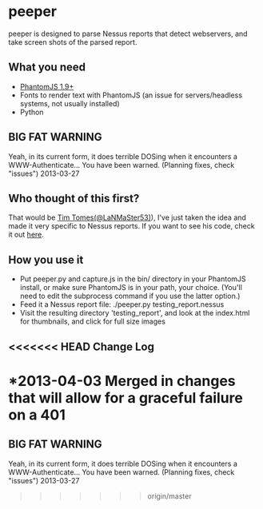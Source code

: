 peeper
======

peeper is designed to parse Nessus reports that detect webservers,
and take screen shots of the parsed report.

What you need
-------------

* [PhantomJS 1.9+][3]
* Fonts to render text with PhantomJS (an issue for servers/headless systems, not usually installed)
* Python

BIG FAT WARNING
---------------
Yeah, in its current form, it does terrible DOSing when it encounters a
WWW-Authenticate... You have been warned. (Planning fixes, check "issues")
2013-03-27

Who thought of this first?
--------------------------
That would be [Tim Tomes(@LaNMaSter53)][1]), I've just taken the idea
and made it very specific to Nessus reports. If you want to see his 
code, check it out [here][2].

  [1]: https://twitter.com/LaNMaSteR53       "Tim Tomes(@LaNMaSter53)"
  [2]: https://bitbucket.org/LaNMaSteR53/peepingtom "here" 
  [3]: http://phantomjs.org/ "PhantomJS"

How you use it
--------------
* Put peeper.py and capture.js in the bin/ directory in your PhantomJS
install, or make sure PhantomJS is in your path, your choice. (You'll
need to edit the subprocess command if you use the latter option.)
* Feed it a Nessus report file: ./peeper.py testing_report.nessus
* Visit the resulting directory 'testing_report', and look at the 
index.html for thumbnails, and click for full size images

<<<<<<< HEAD
Change Log
----------
*2013-04-03 Merged in changes that will allow for a graceful failure on a 401 
=======
BIG FAT WARNING
---------------
Yeah, in its current form, it does terrible DOSing when it encounters a
WWW-Authenticate... You have been warned. (Planning fixes, check "issues")
2013-03-27
>>>>>>> origin/master
